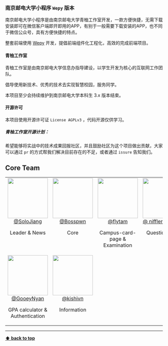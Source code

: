 ### 南京邮电大学小程序 `Wepy` 版本

南京邮电大学小程序是由南京邮电大学青柚工作室开发，一款方便快捷，无需下载安装即可在微信客户端即开即用的APP，有别于一般需要下载安装的APP，也不同于微信公众号，具有方便快捷的特点。

整套前端使用 [Wepy](https://github.com/tencent/wepy) 开发，提倡前端组件化工程化，高效的完成前端项目。

#### 青柚工作室

青柚工作室是由南京邮电大学信息办指导建设，以学生开发为核心的互联网工作团队。

倡导使用新技术、优秀的技术去实现智慧校园，服务同学。

本项目至少会持续维护到南京邮电大学本科生 3.x 版本结束。

#### 开源许可
本项目使用开源许可证 `License AGPLv3` ，代码开源仅供学习。

##### 青柚工作室开源计划：
希望能够将实战中的技术成果回报社区，并且鼓励社区为这个项目做出贡献，大家可以通过 `pr` 的方式帮我们解决目前存在的不足，或者通过 `issure` 告知我们。

## Core Team

<table>
  <tbody>
    <tr>
      <td align="center" valign="top">
        <img width="128" height="128" src="https://github.com/solojiang.png?s=128">
        <br>
        <a href="https://github.com/solojiang">@SoloJiang</a>
        <p>Leader & News</p>
      </td>
      <td align="center" valign="top">
        <img width="128" height="128" src="https://github.com/Bosspwn.png?s=128">
        <br>
        <a href="https://github.com/Bosspwn">@Bosspwn</a>
        <p>Core</p>
      </td>
      <td align="center" valign="top">
        <img width="128" height="128" src="https://github.com/flytam.png?s=128">
        <br>
        <a href="https://github.com/flytam">@flytam</a>
        <p>Campus-card-page & Examination</p>
      </td>
      <td align="center" valign="top">
        <img width="128" height="128" src="https://github.com/
niffler-bkkkkk.png?s=128">
        <br>
        <a href="https://github.com/
niffler-bkkkkk">@
niffler-bkkkkk</a>
        <p>Questionnaire</p>
      </td>
      <td align="center" valign="top">
        <img width="128" height="128" src="https://github.com/UZIhuhuhu.png?s=128">
        <br>
        <a href="https://github.com/UZIhuhuhu">@UZIhuhuhu</a>
        <p>Association</p>
      </td>
     </tr>
     <tr>
      <td align="center" valign="top">
        <img width="128" height="128" src="https://github.com/GooeyNyan.png?s=128">
        <br>
        <a href="https://github.com/GooeyNyan">@GooeyNyan</a>
        <p>GPA calculator & Authentication</p>
      </td>
      <td align="center" valign="top">
        <img width="128" height="128" src="https://github.com/kishivn.png?s=128">
        <br>
        <a href="https://github.com/kishivn">@kishivn</a>
        <p>Information</p>
      </td>
     </tr>
  </tbody>
</table>

---
**[⬆ back to top](#top)**
